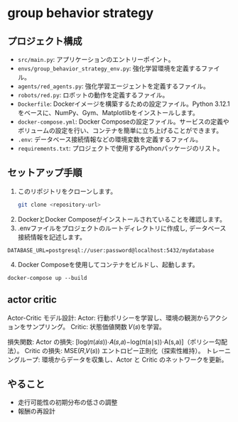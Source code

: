 # group behavior strategy

## プロジェクト構成

- `src/main.py`: アプリケーションのエントリーポイント。
- `envs/group_behavior_strategy_env.py`: 強化学習環境を定義するファイル。
- `agents/red_agents.py`: 強化学習エージェントを定義するファイル。
- `robots/red.py`: ロボットの動作を定義するファイル。
- `Dockerfile`: Dockerイメージを構築するための設定ファイル。Python 3.12.1をベースに、NumPy、Gym、Matplotlibをインストールします。
- `docker-compose.yml`: Docker Composeの設定ファイル。サービスの定義やボリュームの設定を行い、コンテナを簡単に立ち上げることができます。
- `.env`: データベース接続情報などの環境変数を定義するファイル。
- `requirements.txt`: プロジェクトで使用するPythonパッケージのリスト。

## セットアップ手順

1. このリポジトリをクローンします。
   ```sh
   git clone <repository-url>
2. DockerとDocker Composeがインストールされていることを確認します。
3. .envファイルをプロジェクトのルートディレクトリに作成し, データベース接続情報を記述します。
```
DATABASE_URL=postgresql://user:password@localhost:5432/mydatabase
```
4. Docker Composeを使用してコンテナをビルドし、起動します。
```
docker-compose up --build
```

## actor critic
Actor-Critic モデル設計:
Actor: 行動ポリシーを学習し、環境の観測からアクションをサンプリング。
Critic: 状態価値関数 𝑉(𝑠)を学習。

損失関数:
Actor の損失: \[log(𝜋(𝑎∣𝑠))⋅𝐴(𝑠,𝑎)−log(π(a∣s))⋅A(s,a)\]（ポリシー勾配法）。
Critic の損失: MSE(𝑅,𝑉(𝑠))
エントロピー正則化（探索性維持）。
トレーニングループ:
環境からデータを収集し、Actor と Critic のネットワークを更新。

## やること
- 走行可能性の初期分布の低さの調整
- 報酬の再設計
